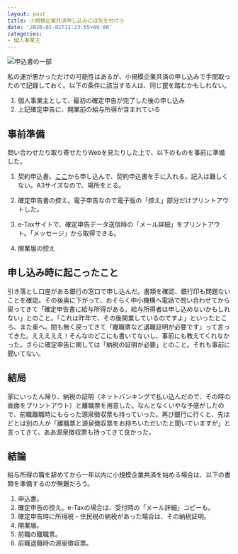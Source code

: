 ```yaml
---
layout: post
title: 小規模企業共済申し込みには気を付けろ
date: '2020-02-02T12:23:55+09:00'
categories:
- 個人事業主
---
```


![申込書の一部](/blog/images/shoukibo-kigyou-kyousai.jpg)

私の運が悪かっただけの可能性はあるが、小規模企業共済の申し込みで手間取ったので記録しておく。以下の条件に該当する人は、同じ罠を踏むかもしれない。

1. 個人事業主として、最初の確定申告が完了した後の申し込み
2. 上記確定申告に、開業前の給与所得が含まれている

## 事前準備

問い合わせたり取り寄せたりWebを見たりした上で、以下のものを事前に準備した。

1. 契約申込書。[ここ](https://www.smrj.go.jp/kyosai/skyosai/entry/request/index.html)から申し込んで、契約申込書を手に入れる。記入は難しくない。A3サイズなので、場所をとる。

2. 確定申告書の控え。電子申告なので電子版の「控え」部分だけプリントアウトした。

3. e-Taxサイトで、確定申告データ送信時の「メール詳細」をプリントアウト。「メッセージ」から取得できる。

4. 開業届の控え

## 申し込み時に起こったこと

引き落とし口座がある銀行の窓口で申し込んだ。書類を確認、銀行印も問題ないことを確認。その後奥に下がって、おそらく中小機構へ電話で問い合わせてから戻ってきて「確定申告書に給与所得がある。給与所得者は申し込めないかもしれない」とのこと。「これは昨年で、その後開業しているのですよ」といったところ、また奥へ。間も無く戻ってきて「離職票など退職証明が必要です」って言ってきた。えええええ！そんなのどこにも書いてないし、事前にも教えてくれなかった。さらに確定申告に関しては「納税の証明が必要」とのこと。それも事前に聞いてない。

## 結局

家にいったん帰り、納税の証明（ネットバンキングで払い込んだので、その時の画面をプリントアウト）と離職票を用意した。なんとなくいやな予感がしたので、前職離職時にもらった源泉徴収票も持っていった。再び銀行に行くと、先ほどとは別の人が「離職票と源泉徴収票をお持ちいただいたと聞いていますが」と言ってきて、ああ源泉徴収票も持ってきて良かった。

## 結論

給与所得の職を辞めてから一年以内に小規模企業共済を始める場合は、以下の書類を準備するのが無難だろう。

1. 申込書。
2. 確定申告の控え。e-Taxの場合は、受付時の「メール詳細」コピーも。
3. 確定申告時に所得税・住民税の納税があった場合は、その納税証明。
3. 開業届。
4. 前職の離職票。
5. 前職退職時の源泉徴収票。


